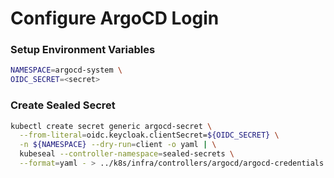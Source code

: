 # Configure ArgoCD Login

### Setup Environment Variables

```bash
NAMESPACE=argocd-system \
OIDC_SECRET=<secret>
```
### Create Sealed Secret

```bash
kubectl create secret generic argocd-secret \
  --from-literal=oidc.keycloak.clientSecret=${OIDC_SECRET} \
  -n ${NAMESPACE} --dry-run=client -o yaml | \
  kubeseal --controller-namespace=sealed-secrets \
  --format=yaml - > ../k8s/infra/controllers/argocd/argocd-credentials.yaml